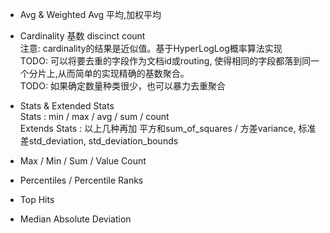 - Avg & Weighted Avg  平均,加权平均

- Cardinality 基数 discinct count  
    注意: cardinality的结果是近似值。基于HyperLogLog概率算法实现  
    TODO: 可以将要去重的字段作为文档id或routing, 使得相同的字段都落到同一个分片上,从而简单的实现精确的基数聚合。  
    TODO: 如果确定数量种类很少，也可以暴力去重聚合   
    
- Stats & Extended Stats  
    Stats : min / max / avg / sum / count   
    Extends Stats : 以上几种再加 平方和sum_of_squares / 方差variance, 标准差std_deviation, std_deviation_bounds
       
- Max / Min / Sum / Value Count   
 
- Percentiles / Percentile Ranks 

- Top Hits 

- Median Absolute Deviation 